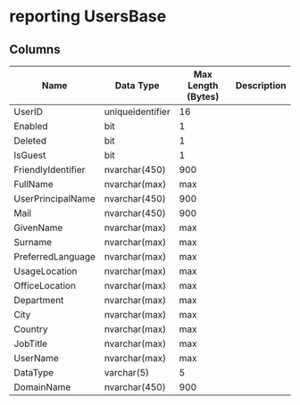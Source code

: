 # reporting UsersBase


## <a name="#columns"></a>Columns

| Name | Data Type | Max Length (Bytes) | Description |
|---|---|---|---|
| UserID | uniqueidentifier | 16 |
| Enabled | bit | 1 |
| Deleted | bit | 1 |
| IsGuest | bit | 1 |
| FriendlyIdentifier | nvarchar(450) | 900 |
| FullName | nvarchar(max) | max |
| UserPrincipalName | nvarchar(450) | 900 |
| Mail | nvarchar(450) | 900 |
| GivenName | nvarchar(max) | max |
| Surname | nvarchar(max) | max |
| PreferredLanguage | nvarchar(max) | max |
| UsageLocation | nvarchar(max) | max |
| OfficeLocation | nvarchar(max) | max |
| Department | nvarchar(max) | max |
| City | nvarchar(max) | max |
| Country | nvarchar(max) | max |
| JobTitle | nvarchar(max) | max |
| UserName | nvarchar(max) | max |
| DataType | varchar(5) | 5 |
| DomainName | nvarchar(450) | 900 |


